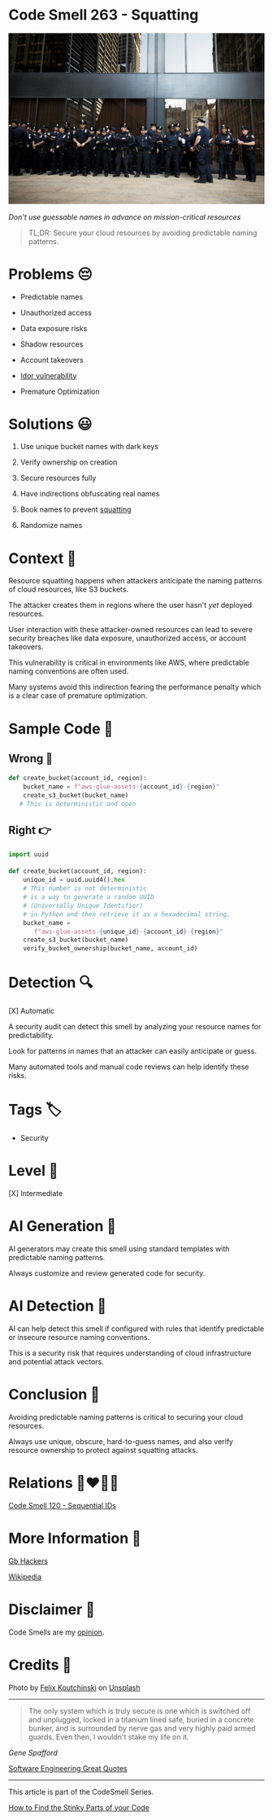 # Code Smell 263 - Squatting

![Code Smell 263 - Squatting](Code%20Smell%20263%20-%20Squatting.jpg)

*Don't use guessable names in advance on mission-critical resources*

> TL;DR: Secure your cloud resources by avoiding predictable naming patterns.

# Problems 😔 

- Predictable names

- Unauthorized access

- Data exposure risks

- Shadow resources

- Account takeovers

- [Idor vulnerability](https://en.wikipedia.org/wiki/Insecure_direct_object_reference)

- Premature Optimization

# Solutions 😃

1. Use unique bucket names with dark keys

2. Verify ownership on creation

3. Secure resources fully

4. Have indirections obfuscating real names

5. Book names to prevent [squatting](https://en.wikipedia.org/wiki/Cybersquatting)

6. Randomize names

# Context 💬

Resource squatting happens when attackers anticipate the naming patterns of cloud resources, like S3 buckets.

The attacker creates them in regions where the user hasn't *yet* deployed resources. 

User interaction with these attacker-owned resources can lead to severe security breaches like data exposure, unauthorized access, or account takeovers. 

This vulnerability is critical in environments like AWS, where predictable naming conventions are often used.

Many systems avoid this indirection fearing the performance penalty which is a clear case of premature optimization.

# Sample Code 📖

## Wrong 🚫

<!-- [Gist Url](https://gist.github.com/mcsee/fadc914160d921bcf04f44c9b33397c2) -->

```python
def create_bucket(account_id, region):
    bucket_name = f"aws-glue-assets-{account_id}-{region}"
    create_s3_bucket(bucket_name)  
   # This is deterministic and open
```

## Right 👉

<!-- [Gist Url](https://gist.github.com/mcsee/05b5dedb14f5696545c7e96d120fafd9) -->

```python
import uuid

def create_bucket(account_id, region):
    unique_id = uuid.uuid4().hex
    # This number is not deterministic
    # is a way to generate a random UUID
    # (Universally Unique Identifier) 
    # in Python and then retrieve it as a hexadecimal string.
    bucket_name =
       f"aws-glue-assets-{unique_id}-{account_id}-{region}"
    create_s3_bucket(bucket_name)
    verify_bucket_ownership(bucket_name, account_id)
```

# Detection 🔍

[X] Automatic 

A security audit can detect this smell by analyzing your resource names for predictability. 

Look for patterns in names that an attacker can easily anticipate or guess.

Many automated tools and manual code reviews can help identify these risks.

# Tags 🏷️

- Security

# Level 🔋

[X] Intermediate

# AI Generation 🤖

AI generators may create this smell using standard templates with predictable naming patterns. 

Always customize and review generated code for security.

# AI Detection 🥃

AI can help detect this smell if configured with rules that identify predictable or insecure resource naming conventions.

This is a security risk that requires understanding of cloud infrastructure and potential attack vectors.

# Conclusion 🏁

 
Avoiding predictable naming patterns is critical to securing your cloud resources. 

Always use unique, obscure, hard-to-guess names, and also verify resource ownership to protect against squatting attacks.

# Relations 👩‍❤️‍💋‍👨

[Code Smell 120 - Sequential IDs](https://github.com/mcsee/Software-Design-Articles/tree/main/Articles/Code%20Smells/Code%20Smell%20120%20-%20Sequential%20IDs/readme.md)

# More Information 📕

[Gb Hackers](https://gbhackers.com/aws-vulnerability-remote-execution/)

[Wikipedia](https://en.wikipedia.org/wiki/Cybersquatting)

# Disclaimer 📘

Code Smells are my [opinion](https://github.com/mcsee/Software-Design-Articles/tree/main/Articles/Blogging/I%20Wrote%20More%20than%2090%20Articles%20on%202021%20Here%20is%20What%20I%20Learned/readme.md).

# Credits 🙏

Photo by [Felix Koutchinski](https://unsplash.com/@pheliks) on [Unsplash](https://unsplash.com/photos/group-of-police-standing-near-grey-building-WEcl8_kqwpg)  
  
* * *

> The only system which is truly secure is one which is switched off and unplugged, locked in a titanium lined safe, buried in a concrete bunker, and is surrounded by nerve gas and very highly paid armed guards. Even then, I wouldn't stake my life on it.

_Gene Spafford_
 
[Software Engineering Great Quotes](https://github.com/mcsee/Software-Design-Articles/tree/main/Articles/Quotes/Software%20Engineering%20Great%20Quotes/readme.md)

* * *

This article is part of the CodeSmell Series.

[How to Find the Stinky Parts of your Code](https://github.com/mcsee/Software-Design-Articles/tree/main/Articles/Code%20Smells/How%20to%20Find%20the%20Stinky%20parts%20of%20your%20Code/readme.md)